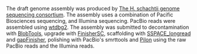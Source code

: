 The draft genome assembly was produced by [The H. schachtii genome sequencing consortium](https://www.plantsci.cam.ac.uk/research/sebastianevesvandenakker). The assembly uses a combination of Pacific Biosciences sequencing, and Illumina sequencing. PacBio reads were assembled using [wtdbg2](https://github.com/ruanjue/wtdbg2). The assembly was submitted to decontamination with [BlobTools](https://doi.org/10.12688/f1000research.12232.1), upgrade with [FinisherSC](https://doi.org/10.1093/bioinformatics/btv280), scaffolding with [SSPACE_longread](https://github.com/Runsheng/sspace_longread) and [gapFinisher](https://github.com/kammoji/gapFinisher), polishing with PacBio's smrttools and [Pilon](https://doi.org/10.1371/journal.pone.0112963) using the raw PacBio reads and the Illumina reads.
